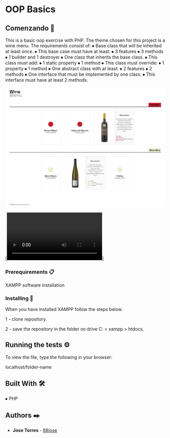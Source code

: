 # OOP Basics

## Comenzando 🚀

This is a basic oop exercise with PHP.
The theme chosen for this project is a wine menu.
The requirements consist of:
⦁ Base class that will be inherited at least once.
    ⦁ This base case must have at least:
        ⦁ 3 features
        ⦁ 3 methods
        ⦁ 1 builder and 1 destroyer
⦁ One class that inherits the base class.
    ⦁ This class must add:
        ⦁ 1 static property
        ⦁ 1 method
    ⦁ This class must override:
        ⦁ 1 property
        ⦁ 1 method
⦁ One abstract class with at least:
    ⦁ 2 features
    ⦁ 2 methods
⦁ One interface that must be implemented by one class.
    ⦁ This interface must have at least 2 methods.

![This is an image](assets/img/captura-oop.png)    

[![Alt text](assets/video/oopBaic.mp4)]

### Prerequirements 📋

XAMPP software installation

### Installing 🔧

When you have installed XAMPP follow the steps below. 

1 - clone repository. 

2 - save the repository in the folder on drive C: > xampp > htdocs.

## Running the tests ⚙️

To view the file, type the following in your browser:

localhost/folder-name

## Built With  🛠️

⦁ PHP

## Authors ✒️

* **Jose Torres** - [88jose](https://github.com/88jose)
